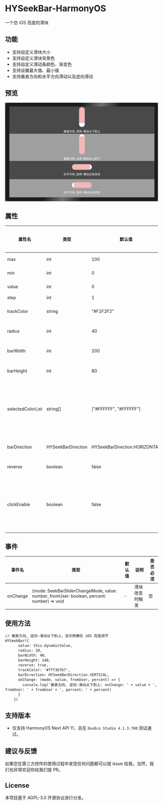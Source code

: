 # HYSeekBar-HarmonyOS
一个仿 iOS 亮度的滑块

## 功能
- 支持自定义滑块大小
- 支持自定义滑块背景色
- 支持自定义滑动条颜色、渐变色
- 支持设置最大值、最小值
- 支持垂直方向和水平方向滑动以及逆向滑动

## 预览

![](./demo/demo1.png)

## 属性

| 属性名 | 类型 | 默认值 | 说明                  | 是否必须 |
| --- | --- | --- |---------------------| --- |
| max | int | 100 | 最大值                 | 否 |
| min | int | 0 | 最小值                 | 否 |
| value | int | 0 | 当前值                 | 否 |
| step | int | 1 | 步长                  | 否 |
| trackColor | string | "#F2F2F2" | 滑轨的颜色               | 否 |
| radius | int | 40 | 滑块的圆角               | 否 |
| barWidth | int | 200 | 滑轨的宽度               | 否 |
| barHeight | int | 80 | 滑轨的高度               | 否 |
| selectedColorList | string[] | ["#FFFFFF", "#FFFFFF"] | 滑块的颜色, 支持两个颜色从左向右渐变 | 否 |
| barDirection | HYSeekBarDirection | HYSeekBarDirection.HORIZONTAL | 滑块的方向               | 否 |
| reverse | boolean | false | 滑块是否翻转              | 否 |
| clickEnable | boolean | false | 点击是否可触发滑条变更，默认为 false | 否 |

## 事件
| 事件名 | 类型 | 默认值 | 说明 | 是否必须 |
| --- | --- | --- | --- | --- |
| onChange | (mode: SeekBarSliderChangeMode, value: number, fromUser: boolean, percent: number) => void | - | 滑块改变时触发 | 否 |

## 使用方法
```
// 垂直方向, 逆向-滑动从下到上，该示例模仿 iOS 亮度调节
HYSeekBar({
      value: this.dynamicValue,
      radius: 20,
      barWidth: 40,
      barHeight: 140,
      reverse: true,
      trackColor: '#fff3b7b7',
      barDirection: HYSeekBarDirection.VERTICAL,
      onChange: (mode, value, fromUser, percent) => {
        console.log('垂直方向, 逆向-滑动从下到上: onChange: ' + value + ', fromUser: ' + fromUser + ', percent: ' + percent)
      }
    })
```

## 支持版本
- 仅支持 HarmonyOS Next API 11，且在 `DevEco Studio 4.1.3.700` 测试通过。

## 建议与反馈
如果您在第三方控件的使用过程中发现任何问题都可以提 issue 给我，当然，我们也非常欢迎你给我们提 PR。

## License
本项目基于 AGPL-3.0 开源协议进行分发。
